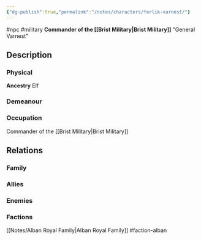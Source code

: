 ```yaml
---
{"dg-publish":true,"permalink":"/notes/characters/ferlik-varnest/"}
---
```


#npc #military
**Commander of the [[Brist Military\|Brist Military]]**
"General Varnest"

## Description
### Physical
**Ancestry** Elf

### Demeanour

### Occupation
Commander of the [[Brist Military\|Brist Military]]

## Relations
### Family
### Allies
### Enemies
### Factions
[[Notes/Alban Royal Family\|Alban Royal Family]] #faction-alban 

 

